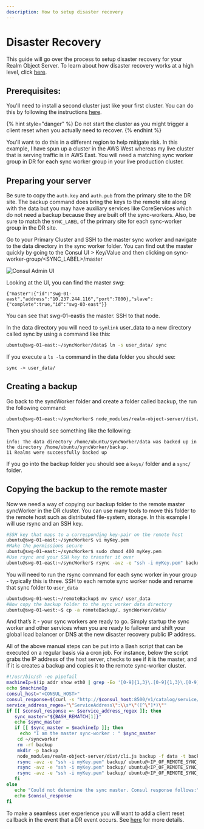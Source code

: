 ```yaml
---
description: How to setup disaster recovery
---
```


# Disaster Recovery

This guide will go over the process to setup disaster recovery for your Realm Object Server.  To learn about how disaster recovery works at a high level, click [here](high-availability.md#disaster-recovery).  

## Prerequisites: 

You'll need to install a second cluster just like your first cluster.  You can do this by following the instructions [here](deployment-instructions.md).  

{% hint style="danger" %}
Do not start the cluster as you might trigger a client reset when you actually need to recover.
{% endhint %}

You'll want to do this in a different region to help mitigate risk.  In this example, I have spun up a cluster in the AWS West whereas my live cluster that is serving traffic is in AWS East. You will need a matching sync worker group in DR for each sync worker group in your live production cluster.

## Preparing your server

Be sure to copy the `auth.key` and `auth.pub` from the primary site to the DR site. The backup command does bring the keys to the remote site along with the data but you may have auxiliary services like CoreServices which do not need a backup because they are built off the sync-workers. Also, be sure to match the `SYNC_LABEL` of the primary site for each sync-worker group in the DR site.

Go to your Primary Cluster and SSH to the master sync worker and navigate to the data directory in the sync worker folder. You can find out the master quickly by going to the Consul UI &gt; Key/Value and then clicking on sync-worker-group/&lt;SYNC\_LABEL&gt;/master

![Consul Admin UI](https://lh3.googleusercontent.com/1snstS5zmUxzqQu5_GWJtw5PTtHKUQ0UvmQ9BGoZ4LAyxrG5dBP4_0ZwxDChjJCak0hfx524MwJfNVsu7To97N0ZkL9bSebGyGInqb9Ncmqf2nFGxF0hitVmo8SqejoCvn_kyNWb)

Looking at the UI, you can find the master swg: 

`{"master":{"id":"swg-01-east","address":"10.237.244.116","port":7800},"slave":{"complete":true,"id":"swg-03-east"}}`  


You can see that swg-01-eastis the master. SSH to that node.

In the data directory you will need to `symlink` user\_data to a new directory called sync by using a command like this:

```bash
ubuntu@swg-01-east:~/syncWorker/data$ ln -s user_data/ sync
```

If you execute a `ls -la` command in the data folder you should see:

```text
sync -> user_data/
```

## Creating a backup

Go back to the syncWorker folder and create a folder called backup, the run the following command:

```bash
ubuntu@swg-01-east:~/syncWorker$ node_modules/realm-object-server/dist/cli.js backup -f data/ -t backup
```

Then you should see something like the following:

```text
info: The data directory /home/ubuntu/syncWorker/data was backed up in the directory /home/ubuntu/syncWorker/backup.
11 Realms were successfully backed up
```

If you go into the backup folder you should see a `keys/` folder and a `sync/` folder. 

## Copying the backup to the remote master

Now we need a way of copying our backup folder to the remote master syncWorker in the DR cluster. You can use many tools to move this folder to the remote host such as distributed file-system, storage. In this example I will use rsync and an SSH key.  

```bash
#SSH key that maps to a corresponding key-pair on the remote host
ubuntu@swg-01-east:~/syncWorker$ vi myKey.pem
#Make the permissions secure
ubuntu@swg-01-east:~/syncWorker$ sudo chmod 400 myKey.pem
#Use rsync and your SSH key to transfer it over
ubuntu@swg-01-east:~/syncWorker$ rsync -avz -e "ssh -i myKey.pem" backup/ ubuntu@<IP_OF_REMOTE_SYNC_WORKER>:remoteBackup
```

You will need to run the rsync command for each sync worker in your group - typically this is three. SSH to each remote sync worker node and rename that sync folder to `user_data`  


```bash
ubuntu@swg-01-west:~/remoteBackup$ mv sync/ user_data
#Now copy the backup folder to the sync worker data directory
ubuntu@swg-01-west:~$ cp -a remoteBackup/. syncWorker/data/
```

And that’s it - your sync workers are ready to go. Simply startup the sync worker and other services when you are ready to failover and shift your global load balancer or DNS at the new disaster recovery public IP address. 

All of the above manual steps can be put into a Bash script that can be executed on a regular basis via a cron job. For instance, below the script grabs the IP address of the host server, checks to see if it is the master, and if it is creates a backup and copies it to the remote sync-worker cluster.

```bash
#!/usr/bin/sh -eo pipefail
machineIp=$(ip addr show eth0 | grep -Eo '[0-9]{1,3}\.[0-9]{1,3}\.[0-9]{1,3}\.[0-9]{1,3}' | head -1)
echo $machineIp
consul_host="<CONSUL_HOST>"
consul_response=$(curl -s "http://$consul_host:8500/v1/catalog/service/sync?tag=role=master")
service_address_regex="\"ServiceAddress\":\\s*\"([^\"]*)\""
if [[ $consul_response =~ $service_address_regex ]]; then
   sync_master="${BASH_REMATCH[1]}"
   echo $sync_master
   if [[ $sync_master = $machineIp ]]; then
     echo "I am the master sync-worker : " $sync_master
    cd ~/syncworker
    rm -rf backup
    mkdir -p backup
    node_modules/realm-object-server/dist/cli.js backup -f data -t backup
    rsync -avz -e "ssh -i myKey.pem" backup/ ubuntu@<IP_OF_REMOTE_SYNC_WORKER>:syncworker/data/
    rsync -avz -e "ssh -i myKey.pem" backup/ ubuntu@<IP_OF_REMOTE_SYNC_WORKER>:syncworker/data/
    rsync -avz -e "ssh -i myKey.pem" backup/ ubuntu@<IP_OF_REMOTE_SYNC_WORKER>:syncworker/data/
   fi
else
   echo "Could not determine the sync master. Consul response follows:"
   echo $consul_response
fi
```



To make a seamless user experience you will want to add a client reset callback in the event that a DR event occurs. See [here](https://realm.io/docs/swift/latest/#client-reset) for more details. 

  


